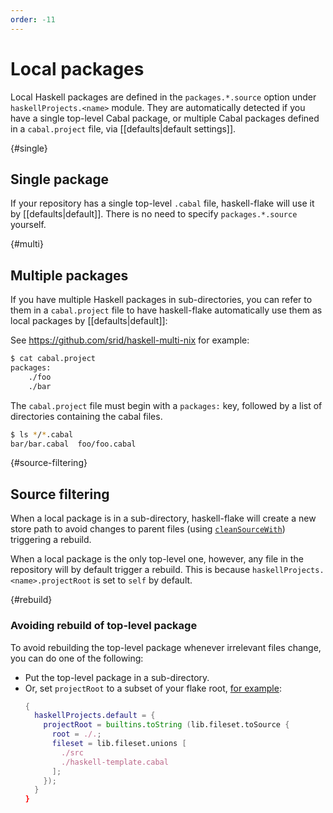 ```yaml
---
order: -11
---
```


# Local packages

Local Haskell packages are defined in the `packages.*.source` option under `haskellProjects.<name>` module. They are automatically detected if you have a single top-level Cabal package, or multiple Cabal packages defined in a `cabal.project` file, via [[defaults|default settings]].

{#single}
## Single package

If your repository has a single top-level `.cabal` file, haskell-flake will use it by [[defaults|default]]. There is no need to specify `packages.*.source` yourself.

{#multi}
## Multiple packages

If you have multiple Haskell packages in sub-directories, you can refer to them in a `cabal.project` file to have haskell-flake automatically use them as local packages by [[defaults|default]]:

See https://github.com/srid/haskell-multi-nix for example:

```sh
$ cat cabal.project
packages:
    ./foo
    ./bar
```

The `cabal.project` file must begin with a `packages:` key, followed by a list of directories containing the cabal files.

```sh
$ ls */*.cabal
bar/bar.cabal  foo/foo.cabal
```

{#source-filtering}
## Source filtering

When a local package is in a sub-directory, haskell-flake will create a new store path to avoid changes to parent files (using [`cleanSourceWith`]) triggering a rebuild.

When a local package is the only top-level one, however, any file in the repository will by default trigger a rebuild. This is because `haskellProjects.<name>.projectRoot` is set to `self` by default. 

{#rebuild}
### Avoiding rebuild of top-level package

To avoid rebuilding the top-level package whenever irrelevant files change, you can do one of the following:

- Put the top-level package in a sub-directory.
- Or, set `projectRoot` to a subset of your flake root, [for example](https://github.com/srid/haskell-template/blob/033913a6fe418ea0c25ec2c2604ab4030563ba2e/flake.nix#L28-L34):
    ```nix
    {
      haskellProjects.default = {
        projectRoot = builtins.toString (lib.fileset.toSource {
          root = ./.;
          fileset = lib.fileset.unions [
            ./src
            ./haskell-template.cabal
          ];
        });
      }
    }
    ```

[`cleanSourceWith`]: https://github.com/srid/haskell-flake/blob/67db46409b4c2e92abf27ddde7c75ae310d4068c/nix/build-haskell-package.nix#L15-L24